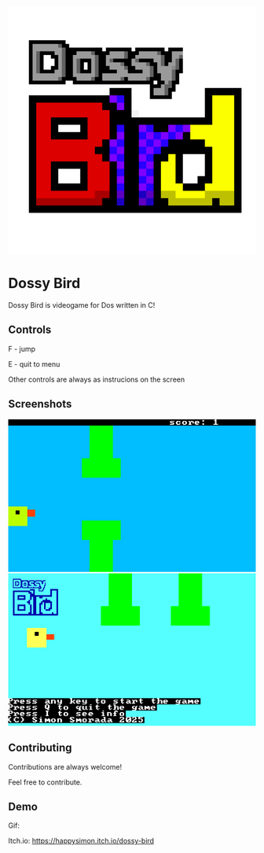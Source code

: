 
![Logo](icon.png)


# Dossy Bird

Dossy Bird is videogame for Dos written in C!


## Controls

F - jump

E - quit to menu

Other controls are always as instrucions on the screen
## Screenshots

![App Screenshot](screenshot.png)
![App Screenshot](screenshot2.png)
## Contributing

Contributions are always welcome!

Feel free to contribute.
## Demo

Gif: 


Itch.io:
https://happysimon.itch.io/dossy-bird